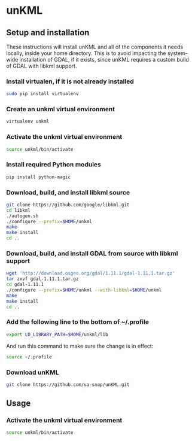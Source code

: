 unKML
=====

## Setup and installation

These instructions will install unKML and all of the components it needs locally, inside your home directory. This is to avoid impacting the system-wide installation of GDAL, if it exists, since unKML requires a custom build of GDAL with libkml support.

### Install virtualen, if it is not already installed

```bash
sudo pip install virtualenv
```

### Create an unkml virtual environment

```bash
virtualenv unkml
```

### Activate the unkml virtual environment

```bash
source unkml/bin/activate
```

### Install required Python modules

```bash
pip install python-magic
```

### Download, build, and install libkml source

```bash
git clone https://github.com/google/libkml.git
cd libkml
./autogen.sh
./configure --prefix=$HOME/unkml
make
make install
cd ..
```

### Download, build, and install GDAL from source with libkml support

```bash
wget 'http://download.osgeo.org/gdal/1.11.1/gdal-1.11.1.tar.gz'
tar zxvf gdal-1.11.1.tar.gz
cd gdal-1.11.1
./configure --prefix=$HOME/unkml --with-libkml=$HOME/unkml
make
make install
cd ..
```

### Add the following line to the bottom of ~/.profile

```bash
export LD_LIBRARY_PATH=$HOME/unkml/lib
```

And run this command to make sure the change is in effect:

```bash
source ~/.profile
```

### Download unKML

```bash
git clone https://github.com/ua-snap/unKML.git
```

## Usage

### Activate the unkml virtual environment

```bash
source unkml/bin/activate
```
